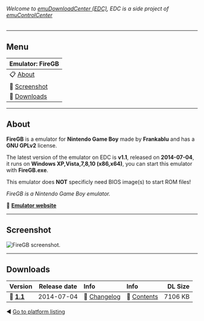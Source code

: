 ###### Welcome to [emuDownloadCenter (EDC)](https://github.com/PhoenixInteractiveNL/emuDownloadCenter/wiki/), EDC is a side project of [emuControlCenter](https://github.com/PhoenixInteractiveNL/emuControlCenter/wiki/)
***
## Menu
| **Emulator: FireGB** |
|:---------|
| :clipboard: [About](#about) |
| :sunrise: [Screenshot](#screenshot) |
| :floppy_disk: [Downloads](#downloads) |
***
## About
**FireGB** is a emulator for **Nintendo Game Boy** made by **Frankablu** and has a **GNU GPLv2** license.

The latest version of the emulator on EDC is **v1.1**, released on **2014-07-04**, it runs on **Windows XP,Vista,7,8,10 (x86,x64)**, you can start this emulator with **FireGB.exe**.

This emulator does **NOT** specificly need BIOS image(s) to start ROM files!

_FireGB is a Nintendo Game Boy emulator._

:link: [**Emulator website**](https://github.com/Frankablu/FireGB)
***
## Screenshot
![](https://raw.githubusercontent.com/PhoenixInteractiveNL/emuDownloadCenter/master/hooks/firegb/screen.jpg "FireGB screenshot.")
***
## Downloads
| Version  | Release date  | Info       | Info       | DL Size    |
|:---------|:-------------:|:-----------|:-----------|-----------:|
| :floppy_disk: [**1.1**](https://github.com/PhoenixInteractiveNL/edc-repo0003/raw/master/firegb/1.1.7z) | 2014-07-04 | :page_facing_up: [Changelog](https://github.com/PhoenixInteractiveNL/edc-repo0003/blob/master/firegb/1.1_changelog.txt) | :mag_right: [Contents](https://github.com/PhoenixInteractiveNL/edc-repo0003/blob/master/firegb/1.1_contents.txt) | 7106 KB |

:arrow_backward: [Go to platform listing](https://github.com/PhoenixInteractiveNL/emuDownloadCenter/wiki/EDC-Platform-List)
